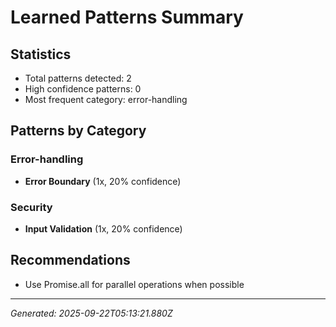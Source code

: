 # Learned Patterns Summary

## Statistics
- Total patterns detected: 2
- High confidence patterns: 0
- Most frequent category: error-handling

## Patterns by Category


### Error-handling
- **Error Boundary** (1x, 20% confidence)


### Security
- **Input Validation** (1x, 20% confidence)


## Recommendations
- Use Promise.all for parallel operations when possible

---
*Generated: 2025-09-22T05:13:21.880Z*
